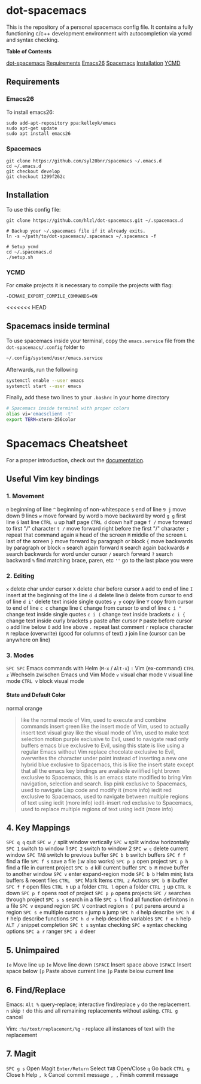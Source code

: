 # dot-spacemacs
This is the repository of a personal spacemacs config file. It contains a fully functioning c/c++ development environment with autocompletion via ycmd and syntax checking.
<!-- markdown-toc start  Don't edit this section. Run M-x markdown-toc-refresh-toc -->
**Table of Contents**

 [dot-spacemacs](#dot-spacemacs)
     [Requirements](#requirements)
         [Emacs26](#emacs26)
         [Spacemacs](#spacemacs)
     [Installation](#installation)
         [YCMD](#ycmd)

<!-- markdown-toc end -->

## Requirements
### Emacs26
To install emacs26:
```
sudo add-apt-repository ppa:kelleyk/emacs
sudo apt-get update
sudo apt install emacs26
```

### Spacemacs
```
git clone https://github.com/syl20bnr/spacemacs ~/.emacs.d
cd ~/.emacs.d
git checkout develop
git checkout 1299f262c
```

## Installation
To use this config file:
```
git clone https://github.com/hlzl/dot-spacemacs.git ~/.spacemacs.d

# Backup your ~/.spacemacs file if it already exits.
ln -s ~/path/to/dot-spacemacs/.spacemacs ~/.spacemacs -f

# Setup ycmd
cd ~/.spacemacs.d
./setup.sh
```

### YCMD
For cmake projects it is necessary to compile the projects with flag:
```
-DCMAKE_EXPORT_COMPILE_COMMANDS=ON
```
<<<<<<< HEAD

## Spacemacs inside terminal
To use spacemacs inside your terminal, copy the `emacs.service` file from the `dot-spacemacs/.config` folder to
```bash
~/.config/systemd/user/emacs.service
```
Afterwards, run the following
```bash
systemctl enable --user emacs
systemctl start --user emacs
```
Finally, add these two lines to your `.bashrc` in your home directory
```bash
# Spacemacs inside terminal with proper colors
alias vi='emacsclient -t'
export TERM=xterm-256color
```

# Spacemacs Cheatsheet
For a proper introduction, check out the [documentation](https://www.spacemacs.org/doc/DOCUMENTATION.html).

## Useful Vim key bindings
### 1. Movement

 `0`   beginning of line
 `^`   beginning of non-whitespace
 `$`   end of line
 `9 j`  move down 9 lines
 `w`   move forward by word
 `b`   move backward by word
 `g g`  first line
 `G`   last line
 `CTRL u`   up half page
 `CTRL d`   down half page
 `f /`  move forward to first "/" character
 `t /`  move forward right before the first "/" character
 `;`  repeat that command again
 `H`  head of the screen
 `M`  middle of the screen
 `L`  last of the screen
 `}`  move forward by paragraph or block
 `{`  move backwards by paragraph or block
 `n`  search again forward
 `N`  search again backwards
 `#`  search backwards for word under cursor
 `/`  search forward
 `?`  search backward
 `%`  find matching brace, paren, etc
 `''`  go to the last place you were

### 2. Editing

 `x`   delete char under cursor
 `X`   delete char before cursor
 `A`   add to end of line
 `I`   insert at the beginning of the line
 `d d`  delete line
 `D`    delete from cursor to end of line
 `d i'`  delete text inside single quotes
 `y y`  copy line
 `Y`    copy from cursor to end of line
 `c c`  change line
 `C`    change from cursor to end of line
 `c i "`  change text inside single quotes
 `c i (`  change text inside brackets
 `c i {`  change text inside curly brackets
 `p`  paste after cursor
 `P`  paste before cursor
 `o`  add line below
 `O`  add line above
 `.`  repeat last comment
 `r`  replace character
 `R`  replace (overwrite) (good for columns of text)
 `J`  join line (cursor can be anywhere on line)

### 3. Modes
 `SPC SPC`  Emacs commands with Helm (`M-x` / `Alt-x`)
 `:`  Vim (ex-command)
 `CTRL z`  Wechseln zwischen Emacs und Vim Mode
 `v`  visual char mode
 `V`  visual line mode
 `CTRL v`  block visual mode

#### State and Default Color
normal  orange
> like the normal mode of Vim, used to execute and combine commands
insert  green
> like the insert mode of Vim, used to actually insert text
visual  gray
> like the visual mode of Vim, used to make text selection
motion  purple
> exclusive to Evil, used to navigate read only buffers
emacs  blue
> exclusive to Evil, using this state is like using a regular Emacs without Vim
replace  chocolate
> exclusive to Evil, overwrites the character under point instead of inserting a new one
hybrid  blue
> exclusive to Spacemacs, this is like the insert state except that all the emacs key bindings are available
evilified  light brown
> exclusive to Spacemacs, this is an emacs state modified to bring Vim navigation, selection and search.
lisp  pink
> exclusive to Spacemacs, used to navigate Lisp code and modify it (more info)
iedit  red
> exclusive to Spacemacs, used to navigate between multiple regions of text using iedit (more info)
iedit-insert  red
> exclusive to Spacemacs, used to replace multiple regions of text using iedit (more info)

## 4. Key Mappings

 `SPC q q`  quit
 `SPC w /`   split window vertically
 `SPC w`    split window horizontally
 `SPC 1`    switch to window 1
 `SPC 2`    switch to window 2
 `SPC w c`  delete current window
 `SPC TAB`  switch to previous buffer
 `SPC b b`  switch buffers
 `SPC f f`  find a file
 `SPC f s`  save a file (:w also works)
 `SPC p p`  open project
 `SPC p h`  find a file in current project
 `SPC b d`  kill current buffer
 `SPC b M`  move buffer to another window
 `SPC v`    enter expand-region mode
 `SPC b b`  Helm mini; lists buffers & recent files
   `CTRL  SPC`  Mark Items
   `CTRL z`  Actions
 `SPC b B`  ibuffer
 `SPC f f`  open files
   `CTRL h`  up a folder
   `CTRL l`  open a folder
   `CTRL j`  up
   `CTRL k`  down
 `SPC p f`  opens root of project
 `SPC p p`  opens projects
 `SPC /`  searches through project
 `SPC s s`  search in a file
 `SPC s l`  find all function definitons in a file
 `SPC v`  expand region
 `SPC V`  contract region
 `s (`  put parens around a region
 `SPC s e`  multiple cursors
   `n`  jump
   `N`  jump
 `SPC h d`  help describe
 `SPC h d f`  help describe functions
 `SPC h d v`  help describe variables
 `SPC f e h`  help
 `ALT /`  snippet completion
 `SPC t s`  syntax checking
 `SPC e`  syntax checking options
 `SPC a r`  ranger
 `SPC a d`  deer

## 5. Unimpaired

 `[e`  Move line up
 `]e`  Move line down
 `[SPACE`  Insert space above
 `]SPACE`  Insert space below
 `[p`  Paste above current line
 `]p`  Paste below current line

## 6. Find/Replace
Emacs:
 `Alt %`	 query-replace; interactive find/replace
   `y`  do the replacement.
   `n`  skip
   `!`  do this and all remaining replacements without asking.
   `CTRL g`  cancel

Vim:
 `:%s/text/replacement/%g` - replace all instances of text with the replacement

## 7. Magit
 `SPC g s`  Open Magit
 `Enter/Return`  Select
 `TAB`  Open/Close
 `q`  Go back
 `CTRL g`  Close
 `h`  Help
 `, k`  Cancel commit message
 `, ,`  Finish commit message

